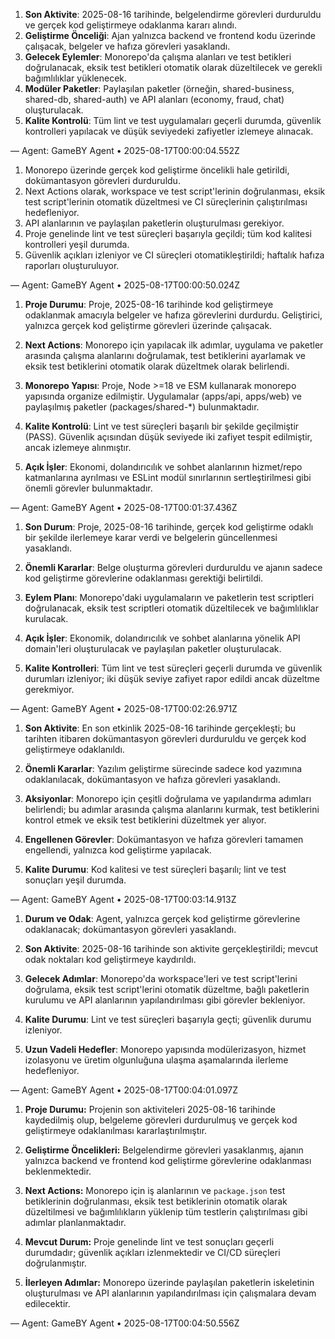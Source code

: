 

1. **Son Aktivite**: 2025-08-16 tarihinde, belgelendirme görevleri durduruldu ve gerçek kod geliştirmeye odaklanma kararı alındı.
2. **Geliştirme Önceliği**: Ajan yalnızca backend ve frontend kodu üzerinde çalışacak, belgeler ve hafıza görevleri yasaklandı.
3. **Gelecek Eylemler**: Monorepo'da çalışma alanları ve test betikleri doğrulanacak, eksik test betikleri otomatik olarak düzeltilecek ve gerekli bağımlılıklar yüklenecek.
4. **Modüler Paketler**: Paylaşılan paketler (örneğin, shared-business, shared-db, shared-auth) ve API alanları (economy, fraud, chat) oluşturulacak.
5. **Kalite Kontrolü**: Tüm lint ve test uygulamaları geçerli durumda, güvenlik kontrolleri yapılacak ve düşük seviyedeki zafiyetler izlemeye alınacak.

— Agent: GameBY Agent • 2025-08-17T00:00:04.552Z


1. Monorepo üzerinde gerçek kod geliştirme öncelikli hale getirildi, dokümantasyon görevleri durduruldu.
2. Next Actions olarak, workspace ve test script'lerinin doğrulanması, eksik test script'lerinin otomatik düzeltmesi ve CI süreçlerinin çalıştırılması hedefleniyor.
3. API alanlarının ve paylaşılan paketlerin oluşturulması gerekiyor.
4. Proje genelinde lint ve test süreçleri başarıyla geçildi; tüm kod kalitesi kontrolleri yeşil durumda.
5. Güvenlik açıkları izleniyor ve CI süreçleri otomatikleştirildi; haftalık hafıza raporları oluşturuluyor.

— Agent: GameBY Agent • 2025-08-17T00:00:50.024Z


1. **Proje Durumu**: Proje, 2025-08-16 tarihinde kod geliştirmeye odaklanmak amacıyla belgeler ve hafıza görevlerini durdurdu. Geliştirici, yalnızca gerçek kod geliştirme görevleri üzerinde çalışacak.

2. **Next Actions**: Monorepo için yapılacak ilk adımlar, uygulama ve paketler arasında çalışma alanlarını doğrulamak, test betiklerini ayarlamak ve eksik test betiklerini otomatik olarak düzeltmek olarak belirlendi.

3. **Monorepo Yapısı**: Proje, Node >=18 ve ESM kullanarak monorepo yapısında organize edilmiştir. Uygulamalar (apps/api, apps/web) ve paylaşılmış paketler (packages/shared-*) bulunmaktadır.

4. **Kalite Kontrolü**: Lint ve test süreçleri başarılı bir şekilde geçilmiştir (PASS). Güvenlik açısından düşük seviyede iki zafiyet tespit edilmiştir, ancak izlemeye alınmıştır.

5. **Açık İşler**: Ekonomi, dolandırıcılık ve sohbet alanlarının hizmet/repo katmanlarına ayrılması ve ESLint modül sınırlarının sertleştirilmesi gibi önemli görevler bulunmaktadır.

— Agent: GameBY Agent • 2025-08-17T00:01:37.436Z


1. **Son Durum**: Proje, 2025-08-16 tarihinde, gerçek kod geliştirme odaklı bir şekilde ilerlemeye karar verdi ve belgelerin güncellenmesi yasaklandı.
   
2. **Önemli Kararlar**: Belge oluşturma görevleri durduruldu ve ajanın sadece kod geliştirme görevlerine odaklanması gerektiği belirtildi.

3. **Eylem Planı**: Monorepo'daki uygulamaların ve paketlerin test scriptleri doğrulanacak, eksik test scriptleri otomatik düzeltilecek ve bağımlılıklar kurulacak.

4. **Açık İşler**: Ekonomik, dolandırıcılık ve sohbet alanlarına yönelik API domain'leri oluşturulacak ve paylaşılan paketler oluşturulacak.

5. **Kalite Kontrolleri**: Tüm lint ve test süreçleri geçerli durumda ve güvenlik durumları izleniyor; iki düşük seviye zafiyet rapor edildi ancak düzeltme gerekmiyor.

— Agent: GameBY Agent • 2025-08-17T00:02:26.971Z


1. **Son Aktivite**: En son etkinlik 2025-08-16 tarihinde gerçekleşti; bu tarihten itibaren dokümantasyon görevleri durduruldu ve gerçek kod geliştirmeye odaklanıldı.
   
2. **Önemli Kararlar**: Yazılım geliştirme sürecinde sadece kod yazımına odaklanılacak, dokümantasyon ve hafıza görevleri yasaklandı.

3. **Aksiyonlar**: Monorepo için çeşitli doğrulama ve yapılandırma adımları belirlendi; bu adımlar arasında çalışma alanlarını kurmak, test betiklerini kontrol etmek ve eksik test betiklerini düzeltmek yer alıyor.

4. **Engellenen Görevler**: Dokümantasyon ve hafıza görevleri tamamen engellendi, yalnızca kod geliştirme yapılacak.

5. **Kalite Durumu**: Kod kalitesi ve test süreçleri başarılı; lint ve test sonuçları yeşil durumda.

— Agent: GameBY Agent • 2025-08-17T00:03:14.913Z


1. **Durum ve Odak**: Agent, yalnızca gerçek kod geliştirme görevlerine odaklanacak; dokümantasyon görevleri yasaklandı.
   
2. **Son Aktivite**: 2025-08-16 tarihinde son aktivite gerçekleştirildi; mevcut odak noktaları kod geliştirmeye kaydırıldı.

3. **Gelecek Adımlar**: Monorepo'da workspace'leri ve test script'lerini doğrulama, eksik test script'lerini otomatik düzeltme, bağlı paketlerin kurulumu ve API alanlarının yapılandırılması gibi görevler bekleniyor.

4. **Kalite Durumu**: Lint ve test süreçleri başarıyla geçti; güvenlik durumu izleniyor.

5. **Uzun Vadeli Hedefler**: Monorepo yapısında modülerizasyon, hizmet izolasyonu ve üretim olgunluğuna ulaşma aşamalarında ilerleme hedefleniyor.

— Agent: GameBY Agent • 2025-08-17T00:04:01.097Z


1. **Proje Durumu:** Projenin son aktiviteleri 2025-08-16 tarihinde kaydedilmiş olup, belgeleme görevleri durdurulmuş ve gerçek kod geliştirmeye odaklanılması kararlaştırılmıştır.

2. **Geliştirme Öncelikleri:** Belgelendirme görevleri yasaklanmış, ajanın yalnızca backend ve frontend kod geliştirme görevlerine odaklanması beklenmektedir.

3. **Next Actions:** Monorepo için iş alanlarının ve `package.json` test betiklerinin doğrulanması, eksik test betiklerinin otomatik olarak düzeltilmesi ve bağımlılıkların yüklenip tüm testlerin çalıştırılması gibi adımlar planlanmaktadır.

4. **Mevcut Durum:** Proje genelinde lint ve test sonuçları geçerli durumdadır; güvenlik açıkları izlenmektedir ve CI/CD süreçleri doğrulanmıştır.

5. **İlerleyen Adımlar:** Monorepo üzerinde paylaşılan paketlerin iskeletinin oluşturulması ve API alanlarının yapılandırılması için çalışmalara devam edilecektir.

— Agent: GameBY Agent • 2025-08-17T00:04:50.556Z
